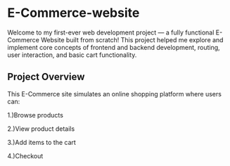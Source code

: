 # E-Commerce-website
Welcome to my first-ever web development project — a fully functional E-Commerce Website built from scratch! This project helped me explore and implement core concepts of frontend and backend development, routing, user interaction, and basic cart functionality.
## Project Overview
This E-Commerce site simulates an online shopping platform where users can:

1.)Browse products

2.)View product details

3.)Add items to the cart

4.)Checkout
